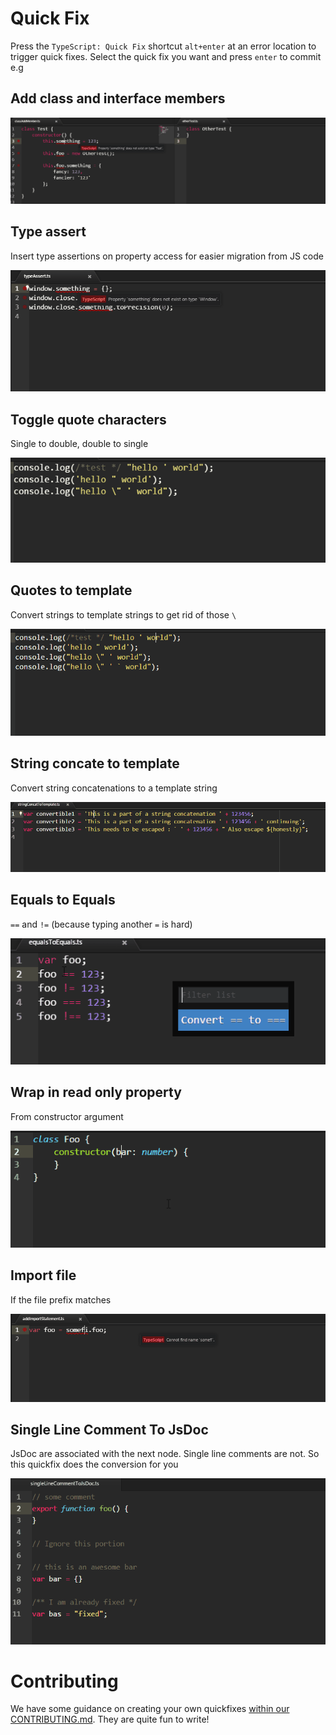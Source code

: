# Quick Fix
Press the `TypeScript: Quick Fix` shortcut `alt+enter` at an error location to trigger quick fixes. Select the quick fix you want and press `enter` to commit e.g

## Add class and interface members

![](https://raw.githubusercontent.com/TypeStrong/atom-typescript-examples/master/screens/addClassMember.gif)

## Type assert
Insert type assertions on property access for easier migration from JS code

![](https://raw.githubusercontent.com/TypeStrong/atom-typescript-examples/master/screens/typeAssertPropertyAccess.gif)


## Toggle quote characters

Single to double, double to single

![](https://raw.githubusercontent.com/TypeStrong/atom-typescript-examples/master/screens/quotesToQuotes.gif)

## Quotes to template
Convert strings to template strings to get rid of those `\`

![](https://raw.githubusercontent.com/TypeStrong/atom-typescript-examples/master/screens/quotesToTemplate.gif)

## String concate to template
Convert string concatenations to a template string

![](https://raw.githubusercontent.com/TypeStrong/atom-typescript-examples/master/screens/stringConcatToTemplate.gif)

## Equals to Equals
`==` and `!=` (because typing another `=` is hard)

![](https://raw.githubusercontent.com/TypeStrong/atom-typescript-examples/master/screens/equalsToEquals.gif)

## Wrap in read only property
From constructor argument

![](https://raw.githubusercontent.com/TypeStrong/atom-typescript-examples/master/screens/quickfix/wrapInReadonlyProperty.gif)

## Import file
If the file prefix matches

![](https://raw.githubusercontent.com/TypeStrong/atom-typescript-examples/master/screens/addImportStatement.gif)


## Single Line Comment To JsDoc
JsDoc are associated with the next node. Single line comments are not. So this quickfix does the conversion for you

![](https://raw.githubusercontent.com/TypeStrong/atom-typescript-examples/master/screens/quickfix/singleLineCommentToJsDoc.gif)


# Contributing

We have some guidance on creating your own quickfixes [within our CONTRIBUTING.md](https://github.com/TypeStrong/atom-typescript/blob/master/CONTRIBUTING.md#quickfix). They are quite fun to write!